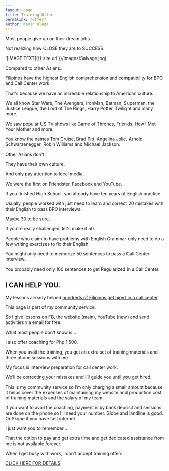 ```yaml
---
layout: page
title: Training Offer
permalink: /offer/
author: Kevin Olega
---
```

Most people give up on their dream jobs... 

Not realizing how CLOSE they are to SUCCESS.

![IMAGE TEXT]({{ site.url }}/images/Salvage.jpg).

Compared to other Asians... 

Filipinos have the highest English comprehension and compatibility for BPO and Call Center work.

That's because we have an incredible relationship to American culture.

We all know Star Wars, The Avengers, IronMan, Batman, Superman, the Justice League, the Lord of The Rings, Harry Potter, Twilight and many more.

We saw popular US TV shows like Game of Thrones, Friends, How I Met Your Mother and more.

You know the names Tom Cruise, Brad Pitt, Angelina Jolie, Arnold Schwarzenegger, Robin Williams and Michael Jackson.

Other Asians don't.

They have their own culture.

And only pay attention to local media.

We were the first on Friendster, Facebook and YouTube.

If you finished High School, you already have ten years of English practice. 

Usually, people worked with just need to learn and correct 20 mistakes with their English to pass BPO interviews.

Maybe 30 to be sure.

If you're really challenged, let's make it 50.

People who claim to have problems with English Grammar only need to do a few writing exercises to fix their English.

You might only need to memorize 50 sentences to pass a Call Center Interview.

You probably need only 100 sentences to get Regularized in a Call Center.

## I CAN HELP YOU.

My lessons already helped [hundreds of Filipinos get hired in a call center](https://callcentertrainingtips.com/testimonials).

This page is part of my community service.

So I give lessons on FB, the website (main), YouTube (new) and send activities via email for free.

What most people don't know is...

I also offer coaching for Php 1,500.

When you avail the training, you get an extra set of training materials and three phone sessions with me.

My focus is interview preparation for call center work.

We’ll be correcting your mistakes and I’ll guide you until you get hired.

This is my community service so I’m only charging a small amount because it helps cover the expenses of maintaining my website and production cost of training materials and the salary of my team.

If you want to avail the coaching, payment is by bank deposit and sessions are done on the phone so I’ll need your number. Globe and landline is good. Or Skype if you have fast internet.

I just want you to remember...

That the option to pay and get extra time and get dedicated assistance from me is not available forever.

When I get busy with work, I don't accept training offers.

[CLICK HERE FOR DETAILS](http://callcentertrainingtips.com/1500)